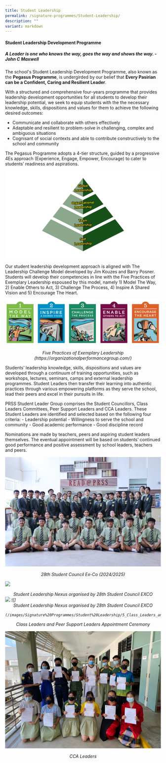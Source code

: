 ```yaml
---
title: Student Leadership
permalink: /signature-programmes/Student-Leadership/
description: ""
variant: markdown
---
```

#### **Student Leadership Development Programme**  

##### A Leader is one who knows the way, goes the way and shows the way.  - John C Maxwell 

The school's Student Leadership Development Programme, also known as the **Pegasus Programme**, is undergirded by our belief that **Every Pasirian can be a Confident, Caring and Resilient Leader**. 

With a structured and comprehensive four-years programme that provides leadership development opportunities for all students to develop their leadership potential, we seek to equip students with the the necessary knowledge, skills, dispositions and values for them to achieve the following desired outcomes: 
* Communicate and collaborate with others effectively
* Adaptable and resilient to problem-solve in challenging, complex and ambiguous situations
* Cognisant of social contexts and able to contribute constructively to the school and community 

The Pegasus Programme adopts a 4-tier structure, guided by a progressive 4Es approach (Experience, Engage, Empower, Encourage) to cater to students’ readiness and aspirations.

![](/images/Signature%20Programmes/Student%20Leadership/1__NEW__Student_Leadership_Development_Tier_png.png)

Our student leadership development approach is aligned with The Leadership Challenge Model developed by Jim Kouzes and Barry Posner. Students will develop their competencies in line with the Five Practices of Exemplary Leadership espoused by this model, namely 1) Model The Way, 2) Enable Others to Act, 3) Challenge The Process, 4) Inspire A Shared Vision and 5) Encourage The Heart.

![](/images/Signature%20Programmes/Student%20Leadership/2_Leadership_Challenge_Model.png)
<p align="center"><i>Five Practices of Exemplary Leadership (https://organizationalperformancegroup.com/)</i></p>

Students’ leadership knowledge, skills, dispositions and values are developed through a continuum of training opportunities, such as workshops, lectures, seminars, camps and external leadership programmes. Student Leaders then transfer their learning into authentic practices through various empowering platforms as they serve the school, lead their peers and excel in their pursuits in life. 

PRSS Student Leader Group comprises the Student Councillors, Class Leaders Committees, Peer Support Leaders and CCA Leaders. These Student Leaders are identified and selected based on the following four criteria: - Leadership potential - Willingness to serve the school and community - Good academic performance - Good discipline record 

Nominations are made by teachers, peers and aspiring student leaders themselves. The eventual appointment will be based on students’ continued good performance and positive assessment by school leaders, teachers and peers.

![](/images/Signature%20Programmes/Student%20Leadership/3__NEW__Student_Council.jpg)
<center><i>28th Student Council Ex-Co (2024/2025)</i></center>

![](/images/Signature%20Programmes/Student%20Leadership/4a__NEW__Student_Leadership_Nexus_1.jpg)<center><i>Student Leadership Nexus organised by 28th Student Council EXCO<i></i></i></center><i><i>
![](/images/Signature%20Programmes/Student%20Leadership/4b__NEW__Student_Leadership_Nexus_2JPG.jpg)
	![]<center><i>Student Leadership Nexus organised by 28th Student Council EXCO</i></center>
	
	(/images/Signature%20Programmes/Student%20Leadership/5_Class_Leaders_and_Peer_Support_Leaders_Appointment_Ceremony__resize_.jpg)
<center><i>Class Leaders and Peer Support Leaders Appointment Ceremony</i></center>

![](/images/CCA%20Leaders.jpeg)
<center><i>CCA Leaders</i></center><i></i></i></i>
